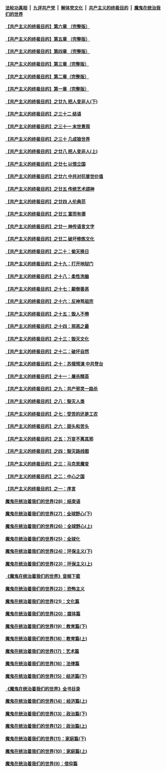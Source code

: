 ####  [法轮功真相](../../../../basic/blob/master/README.md?t=04101501) &nbsp;|&nbsp; [九评共产党](../../../../9ping.md/blob/master/README.md?t=04101501) &nbsp;|&nbsp; [解体党文化](../../../../jtdwh.md/blob/master/README.md?t=04101501)  &nbsp;|&nbsp; [共产主义的终极目的](../../../../gczydzjmd.md/blob/master/README.md?t=04101501) &nbsp;|&nbsp; [魔鬼在统治我们的世界](../../../../mgztzwmdsj.md/blob/master/README.md?t=04101501) 

#### [【共产主义的终极目的】第六章 （完整版）](../pages/nsc422/n11428913.md?t=04101501) 

#### [【共产主义的终极目的】第五章 （完整版）](../pages/nsc422/n11428912.md?t=04101501) 

#### [【共产主义的终极目的】第四章 （完整版）](../pages/nsc422/n11428907.md?t=04101501) 

#### [【共产主义的终极目的】第三章（完整版）](../pages/nsc422/n11428848.md?t=04101501) 

#### [【共产主义的终极目的】第二章（完整版）](../pages/nsc422/n11428831.md?t=04101501) 

#### [【共产主义的终极目的】第一章（完整版）](../pages/nsc422/n11417651.md?t=04101501) 

#### [【共产主义的终极目的】之廿九 把人变非人(下)](../pages/nsc422/n11344140.md?t=04101501) 

#### [【共产主义的终极目的】之三十二 结语](../pages/nsc422/n11360535.md?t=04101501) 

#### [【共产主义的终极目的】之三十一 末世景观](../pages/nsc422/n11351129.md?t=04101501) 

#### [【共产主义的终极目的】之三十 几成狼世界](../pages/nsc422/n11348280.md?t=04101501) 

#### [【共产主义的终极目的】之廿八 把人变非人(上)](../pages/nsc422/n11340492.md?t=04101501) 

#### [【共产主义的终极目的】之廿七 以恨立国](../pages/nsc422/n11336944.md?t=04101501) 

#### [【共产主义的终极目的】之廿六 中共对抗普世价值](../pages/nsc422/n11324785.md?t=04101501) 

#### [【共产主义的终极目的】之廿五 传统艺术颂神](../pages/nsc422/n11296396.md?t=04101501) 

#### [【共产主义的终极目的】之廿四 人伦典范](../pages/nsc422/n11296397.md?t=04101501) 

#### [【共产主义的终极目的】之廿三 富而有德](../pages/nsc422/n11283598.md?t=04101501) 

#### [【共产主义的终极目的】之廿一 神传语言文字](../pages/nsc422/n11263265.md?t=04101501) 

#### [【共产主义的终极目的】之廿二 破坏修炼文化](../pages/nsc422/n11245728.md?t=04101501) 

#### [【共产主义的终极目的】之二十：偷天换日](../pages/nsc422/n11238846.md?t=04101501) 

#### [【共产主义的终极目的】之十九：打开地狱门](../pages/nsc422/n11206376.md?t=04101501) 

#### [【共产主义的终极目的】之十八：柔性洗脑](../pages/nsc422/n11199994.md?t=04101501) 

#### [【共产主义的终极目的】之十七：颠倒善恶](../pages/nsc422/n11179782.md?t=04101501) 

#### [【共产主义的终极目的】之十六：反神骂祖宗](../pages/nsc422/n11166798.md?t=04101501) 

#### [【共产主义的终极目的】之十五：毁人不倦](../pages/nsc422/n11166792.md?t=04101501) 

#### [【共产主义的终极目的】之十四：邪恶之最](../pages/nsc422/n11150249.md?t=04101501) 

#### [【共产主义的终极目的】之十三：毁灭文化](../pages/nsc422/n11135227.md?t=04101501) 

#### [【共产主义的终极目的】之十二：破坏自然](../pages/nsc422/n11135214.md?t=04101501) 

#### [【共产主义的终极目的】之十：苏俄预演 中共登台](../pages/nsc422/n11118424.md?t=04101501) 

#### [【共产主义的终极目的】之十一：屠杀精英](../pages/nsc422/n11118442.md?t=04101501) 

#### [【共产主义的终极目的】之九：共产邪灵一路杀](../pages/nsc422/n11114139.md?t=04101501) 

#### [【共产主义的终极目的】之八：毁灭人类](../pages/nsc422/n11108503.md?t=04101501) 

#### [【共产主义的终极目的】之七：受苦的还是工农](../pages/nsc422/n11101809.md?t=04101501) 

#### [【共产主义的终极目的】之六：甜头和苦头](../pages/nsc422/n11096971.md?t=04101501) 

#### [【共产主义的终极目的】之五：万变不离其邪](../pages/nsc422/n11091285.md?t=04101501) 

#### [【共产主义的终极目的】之四：毁灭路线图](../pages/nsc422/n11086284.md?t=04101501) 

#### [【共产主义的终极目的】之三：马克思魔变](../pages/nsc422/n11061941.md?t=04101501) 

#### [【共产主义的终极目的】之二：中心之国](../pages/nsc422/n11047728.md?t=04101501) 

#### [【共产主义的终极目的】之一：序言](../pages/nsc422/n11086077.md?t=04101501) 

#### [魔鬼在统治着我们的世界(28)：结束语](../pages/nsc422/n10936246.md?t=04101501) 

#### [魔鬼在统治着我们的世界(27)：全球野心(下)](../pages/nsc422/n10928319.md?t=04101501) 

#### [魔鬼在统治着我们的世界(26)：全球野心(上)](../pages/nsc422/n10900318.md?t=04101501) 

#### [魔鬼在统治着我们的世界(25)：全球化](../pages/nsc422/n10788205.md?t=04101501) 

#### [魔鬼在统治着我们的世界(24)：环保主义(下)](../pages/nsc422/n10695307.md?t=04101501) 

#### [魔鬼在统治着我们的世界(23)：环保主义(上)](../pages/nsc422/n10688613.md?t=04101501) 

#### [《魔鬼在统治着我们的世界》音频下载](../pages/nsc422/n10635553.md?t=04101501) 

#### [魔鬼在统治着我们的世界(22)：恐怖主义](../pages/nsc422/n10614727.md?t=04101501) 

#### [魔鬼在统治着我们的世界(21)：文化篇](../pages/nsc422/n10597706.md?t=04101501) 

#### [魔鬼在统治着我们的世界(20)：媒体篇](../pages/nsc422/n10586579.md?t=04101501) 

#### [魔鬼在统治着我们的世界(19)：教育篇(下)](../pages/nsc422/n10564808.md?t=04101501) 

#### [魔鬼在统治着我们的世界(18)：教育篇(上)](../pages/nsc422/n10526970.md?t=04101501) 

#### [魔鬼在统治着我们的世界(17)：艺术篇](../pages/nsc422/n10499093.md?t=04101501) 

#### [魔鬼在统治着我们的世界(16)：法律篇](../pages/nsc422/n10485969.md?t=04101501) 

#### [魔鬼在统治着我们的世界(15)：经济篇(下)](../pages/nsc422/n10469975.md?t=04101501) 

#### [《魔鬼在统治着我们的世界》全书目录](../pages/nsc422/n10464261.md?t=04101501) 

#### [魔鬼在统治着我们的世界(14)：经济篇(上)](../pages/nsc422/n10457370.md?t=04101501) 

#### [魔鬼在统治着我们的世界(13)：政治篇(下)](../pages/nsc422/n10448270.md?t=04101501) 

#### [魔鬼在统治着我们的世界(12)：政治篇(上)](../pages/nsc422/n10444576.md?t=04101501) 

#### [魔鬼在统治着我们的世界(11)：家庭篇(下)](../pages/nsc422/n10440961.md?t=04101501) 

#### [魔鬼在统治着我们的世界(10)：家庭篇(上)](../pages/nsc422/n10435448.md?t=04101501) 

#### [魔鬼在统治着我们的世界(9)：信仰篇](../pages/nsc422/n10432159.md?t=04101501) 

